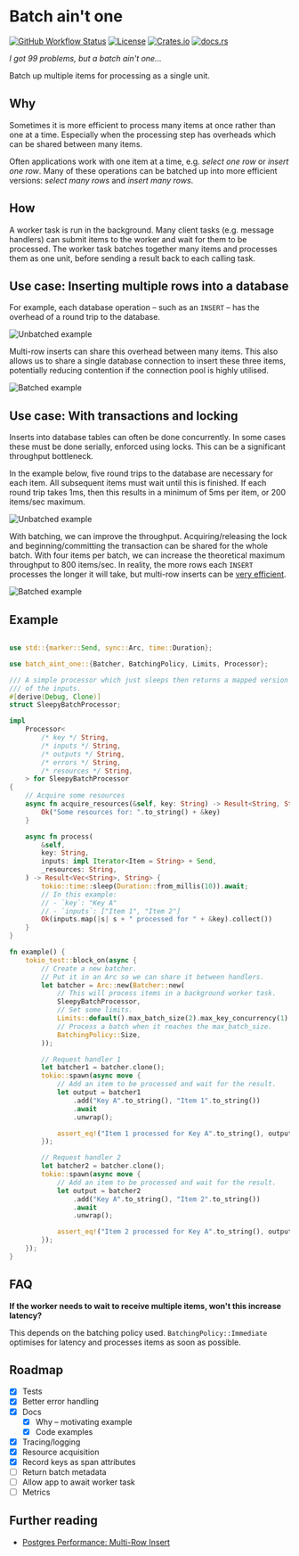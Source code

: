 # Batch ain't one

[![GitHub Workflow Status](https://img.shields.io/github/actions/workflow/status/ThomWright/batch-aint-one/ci.yaml?branch=main)](https://github.com/ThomWright/batch-aint-one/actions/workflows/ci.yaml)
[![License](https://img.shields.io/github/license/ThomWright/batch-aint-one)](https://github.com/ThomWright/batch-aint-one/blob/main/LICENSE-MIT)
[![Crates.io](https://img.shields.io/crates/v/batch-aint-one)](https://crates.io/crates/batch-aint-one)
[![docs.rs](https://img.shields.io/docsrs/batch-aint-one)](https://docs.rs/batch-aint-one/latest/batch_aint_one/)

_I got 99 problems, but a batch ain't one..._

Batch up multiple items for processing as a single unit.

## Why

Sometimes it is more efficient to process many items at once rather than one at a time. Especially when the processing step has overheads which can be shared between many items.

Often applications work with one item at a time, e.g. _select one row_ or _insert one row_. Many of these operations can be batched up into more efficient versions: _select many rows_ and _insert many rows_.

## How

A worker task is run in the background. Many client tasks (e.g. message handlers) can submit items to the worker and wait for them to be processed. The worker task batches together many items and processes them as one unit, before sending a result back to each calling task.

## Use case: Inserting multiple rows into a database

For example, each database operation – such as an `INSERT` – has the overhead of a round trip to the database.

![Unbatched example](./docs/images/example-insert-unbatched.png)

Multi-row inserts can share this overhead between many items. This also allows us to share a single database connection to insert these three items, potentially reducing contention if the connection pool is highly utilised.

![Batched example](./docs/images/example-insert-batched.png)

## Use case: With transactions and locking

Inserts into database tables can often be done concurrently. In some cases these must be done serially, enforced using locks. This can be a significant throughput bottleneck.

In the example below, five round trips to the database are necessary for each item. All subsequent items must wait until this is finished. If each round trip takes 1ms, then this results in a minimum of 5ms per item, or 200 items/sec maximum.

![Unbatched example](./docs/images/example-unbatched.png)

With batching, we can improve the throughput. Acquiring/releasing the lock and beginning/committing the transaction can be shared for the whole batch. With four items per batch, we can increase the theoretical maximum throughput to 800 items/sec. In reality, the more rows each `INSERT` processes the longer it will take, but multi-row inserts can be [very efficient](https://json.codes/posts/databases/postgres-multi-row-insert/).

![Batched example](./docs/images/example-batched.png)

## Example

```rust

use std::{marker::Send, sync::Arc, time::Duration};

use batch_aint_one::{Batcher, BatchingPolicy, Limits, Processor};

/// A simple processor which just sleeps then returns a mapped version
/// of the inputs.
#[derive(Debug, Clone)]
struct SleepyBatchProcessor;

impl
    Processor<
        /* key */ String,
        /* inputs */ String,
        /* outputs */ String,
        /* errors */ String,
        /* resources */ String,
    > for SleepyBatchProcessor
{
    // Acquire some resources
    async fn acquire_resources(&self, key: String) -> Result<String, String> {
        Ok("Some resources for: ".to_string() + &key)
    }

    async fn process(
        &self,
        key: String,
        inputs: impl Iterator<Item = String> + Send,
        _resources: String,
    ) -> Result<Vec<String>, String> {
        tokio::time::sleep(Duration::from_millis(10)).await;
        // In this example:
        // - `key`: "Key A"
        // - `inputs`: ["Item 1", "Item 2"]
        Ok(inputs.map(|s| s + " processed for " + &key).collect())
    }
}

fn example() {
    tokio_test::block_on(async {
        // Create a new batcher.
        // Put it in an Arc so we can share it between handlers.
        let batcher = Arc::new(Batcher::new(
            // This will process items in a background worker task.
            SleepyBatchProcessor,
            // Set some limits.
            Limits::default().max_batch_size(2).max_key_concurrency(1),
            // Process a batch when it reaches the max_batch_size.
            BatchingPolicy::Size,
        ));

        // Request handler 1
        let batcher1 = batcher.clone();
        tokio::spawn(async move {
            // Add an item to be processed and wait for the result.
            let output = batcher1
                .add("Key A".to_string(), "Item 1".to_string())
                .await
                .unwrap();

            assert_eq!("Item 1 processed for Key A".to_string(), output);
        });

        // Request handler 2
        let batcher2 = batcher.clone();
        tokio::spawn(async move {
            // Add an item to be processed and wait for the result.
            let output = batcher2
                .add("Key A".to_string(), "Item 2".to_string())
                .await
                .unwrap();

            assert_eq!("Item 2 processed for Key A".to_string(), output);
        });
    });
}
```

## FAQ

**If the worker needs to wait to receive multiple items, won't this increase latency?**

This depends on the batching policy used. `BatchingPolicy::Immediate` optimises for latency and processes items as soon as possible.

## Roadmap

- [x] Tests
- [x] Better error handling
- [x] Docs
  - [x] Why – motivating example
  - [x] Code examples
- [x] Tracing/logging
- [x] Resource acquisition
- [x] Record keys as span attributes
- [ ] Return batch metadata
- [ ] Allow app to await worker task
- [ ] Metrics

## Further reading

- [Postgres Performance: Multi-Row Insert](https://json.codes/posts/databases/postgres-multi-row-insert/)
